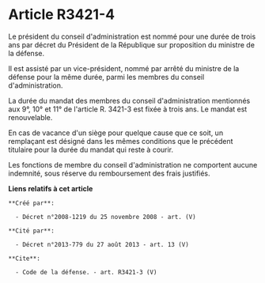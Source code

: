 # Article R3421-4

Le président du conseil d'administration est nommé pour une durée de trois ans par décret du Président de la République sur
proposition du ministre de la défense. 

Il est assisté par un vice-président, nommé par arrêté du ministre de la défense pour la même durée, parmi les membres du
conseil d'administration. 

La durée du mandat des membres du conseil d'administration mentionnés aux 9°, 10° et 11° de l'article R. 3421-3 est fixée à
trois ans. Le mandat est renouvelable. 

En cas de vacance d'un siège pour quelque cause que ce soit, un remplaçant est désigné dans les mêmes conditions que le
précédent titulaire pour la durée du mandat qui reste à courir. 

Les fonctions de membre du conseil d'administration ne comportent aucune indemnité, sous réserve du remboursement des frais
justifiés.

**Liens relatifs à cet article**

	**Créé par**:

	  - Décret n°2008-1219 du 25 novembre 2008 - art. (V)

	**Cité par**:

	  - Décret n°2013-779 du 27 août 2013 - art. 13 (V)

	**Cite**:

	  - Code de la défense. - art. R3421-3 (V)
